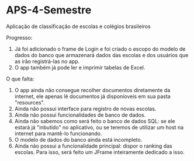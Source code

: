 ﻿# APS-4-Semestre
Aplicação de classificação de escolas e colégios brasileiros

   Progresso:
   
   1. Já foi adicionado o frame de Login e foi criado o escopo do modelo
de dados do banco que armazenará dados das escolas e dos usuários
que as irão registrá-las no app.
   2. O app também já pode ler e imprimir tabelas de Excel.


   O que falta:
   
   1. O app ainda não consegue recolher documentos diretamente da internet,
ele apenas lê documentos já disponíoveis em sua pasta "resources".
   2. Ainda não possui interface para registro de novas escolas.
   3. Ainda não possui funcionalidades de banco de dados.
   4. Ainda não sabemos como será feito o banco de dados SQL: se ele estará
já "inbutido" no aplicativo, ou se teremos de utilizar um host na internet
para mantê-lo funcionando.
   5. O modelo de dados do banco ainda está incompleto.
   6. Ainda não possui a funcionalidade principal: dispor o ranking das escolas. Para isso, será feito um JFrame inteiramente dedicado a isso.